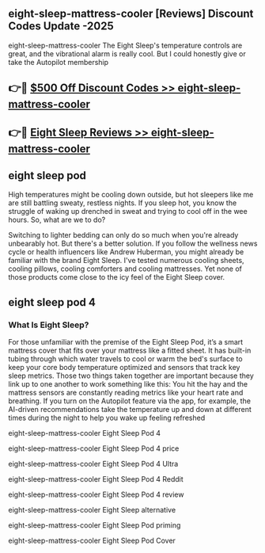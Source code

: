 ## eight-sleep-mattress-cooler [Reviews​] Discount Codes Update -2025

eight-sleep-mattress-cooler The Eight Sleep's temperature controls are great, and the vibrational alarm is really cool. But I could honestly give or take the Autopilot membership

## 👉🔴 [$500 Off Discount Codes >> eight-sleep-mattress-cooler](http://download.freeplayer.one?title=eight-sleep-mattress-cooler&ref=18-ES)

## 👉🔴 [Eight Sleep Reviews >> eight-sleep-mattress-cooler](http://download.freeplayer.one?title=eight-sleep-mattress-cooler&ref=18-ES)

## eight sleep pod

High temperatures might be cooling down outside, but hot sleepers like me are still battling sweaty, restless nights. If you sleep hot, you know the struggle of waking up drenched in sweat and trying to cool off in the wee hours. So, what are we to do?

Switching to lighter bedding can only do so much when you're already unbearably hot. But there's a better solution. If you follow the wellness news cycle or health influencers like Andrew Huberman, you might already be familiar with the brand Eight Sleep. I've tested numerous cooling sheets, cooling pillows, cooling comforters and cooling mattresses. Yet none of those products come close to the icy feel of the Eight Sleep cover.

## eight sleep pod 4

### What Is Eight Sleep?

For those unfamiliar with the premise of the Eight Sleep Pod, it’s a smart mattress cover that fits over your mattress like a fitted sheet. It has built-in tubing through which water travels to cool or warm the bed's surface to keep your core body temperature optimized and sensors that track key sleep metrics. Those two things taken together are important because they link up to one another to work something like this: You hit the hay and the mattress sensors are constantly reading metrics like your heart rate and breathing. If you turn on the Autopilot feature via the app, for example, the AI-driven recommendations take the temperature up and down at different times during the night to help you wake up feeling refreshed

eight-sleep-mattress-cooler Eight Sleep Pod 4

eight-sleep-mattress-cooler Eight Sleep Pod 4 price

eight-sleep-mattress-cooler Eight Sleep Pod 4 Ultra

eight-sleep-mattress-cooler Eight Sleep Pod 4 Reddit

eight-sleep-mattress-cooler Eight Sleep Pod 4 review

eight-sleep-mattress-cooler Eight Sleep alternative

eight-sleep-mattress-cooler Eight Sleep Pod priming

eight-sleep-mattress-cooler Eight Sleep Pod Cover